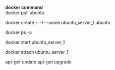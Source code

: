 **docker command**  
docker pull ubuntu

docker create -i -t --name ubuntu_server_1 ubuntu

docker ps -a

docker start ubuntu_server_1

docker attach ubuntu_server_1

apt-get update
apt-get upgrade
